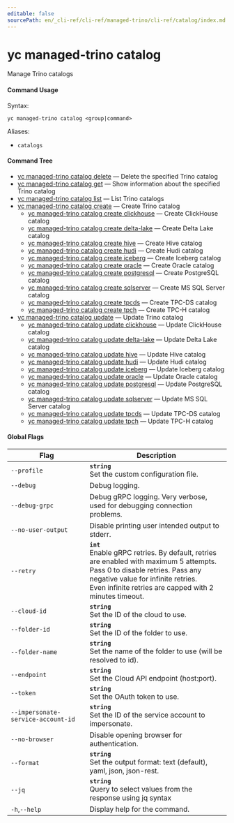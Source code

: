```yaml
---
editable: false
sourcePath: en/_cli-ref/cli-ref/managed-trino/cli-ref/catalog/index.md
---
```


# yc managed-trino catalog

Manage Trino catalogs

#### Command Usage

Syntax: 

`yc managed-trino catalog <group|command>`

Aliases: 

- `catalogs`

#### Command Tree

- [yc managed-trino catalog delete](delete.md) — Delete the specified Trino catalog
- [yc managed-trino catalog get](get.md) — Show information about the specified Trino catalog
- [yc managed-trino catalog list](list.md) — List Trino catalogs
- [yc managed-trino catalog create](create/index.md) — Create Trino catalog
	- [yc managed-trino catalog create clickhouse](create/clickhouse.md) — Create ClickHouse catalog
	- [yc managed-trino catalog create delta-lake](create/delta-lake.md) — Create Delta Lake catalog
	- [yc managed-trino catalog create hive](create/hive.md) — Create Hive catalog
	- [yc managed-trino catalog create hudi](create/hudi.md) — Create Hudi catalog
	- [yc managed-trino catalog create iceberg](create/iceberg.md) — Create Iceberg catalog
	- [yc managed-trino catalog create oracle](create/oracle.md) — Create Oracle catalog
	- [yc managed-trino catalog create postgresql](create/postgresql.md) — Create PostgreSQL catalog
	- [yc managed-trino catalog create sqlserver](create/sqlserver.md) — Create MS SQL Server catalog
	- [yc managed-trino catalog create tpcds](create/tpcds.md) — Create TPC-DS catalog
	- [yc managed-trino catalog create tpch](create/tpch.md) — Create TPC-H catalog
- [yc managed-trino catalog update](update/index.md) — Update Trino catalog
	- [yc managed-trino catalog update clickhouse](update/clickhouse.md) — Update ClickHouse catalog
	- [yc managed-trino catalog update delta-lake](update/delta-lake.md) — Update Delta Lake catalog
	- [yc managed-trino catalog update hive](update/hive.md) — Update Hive catalog
	- [yc managed-trino catalog update hudi](update/hudi.md) — Update Hudi catalog
	- [yc managed-trino catalog update iceberg](update/iceberg.md) — Update Iceberg catalog
	- [yc managed-trino catalog update oracle](update/oracle.md) — Update Oracle catalog
	- [yc managed-trino catalog update postgresql](update/postgresql.md) — Update PostgreSQL catalog
	- [yc managed-trino catalog update sqlserver](update/sqlserver.md) — Update MS SQL Server catalog
	- [yc managed-trino catalog update tpcds](update/tpcds.md) — Update TPC-DS catalog
	- [yc managed-trino catalog update tpch](update/tpch.md) — Update TPC-H catalog

#### Global Flags

| Flag | Description |
|----|----|
|`--profile`|<b>`string`</b><br/>Set the custom configuration file.|
|`--debug`|Debug logging.|
|`--debug-grpc`|Debug gRPC logging. Very verbose, used for debugging connection problems.|
|`--no-user-output`|Disable printing user intended output to stderr.|
|`--retry`|<b>`int`</b><br/>Enable gRPC retries. By default, retries are enabled with maximum 5 attempts.<br/>Pass 0 to disable retries. Pass any negative value for infinite retries.<br/>Even infinite retries are capped with 2 minutes timeout.|
|`--cloud-id`|<b>`string`</b><br/>Set the ID of the cloud to use.|
|`--folder-id`|<b>`string`</b><br/>Set the ID of the folder to use.|
|`--folder-name`|<b>`string`</b><br/>Set the name of the folder to use (will be resolved to id).|
|`--endpoint`|<b>`string`</b><br/>Set the Cloud API endpoint (host:port).|
|`--token`|<b>`string`</b><br/>Set the OAuth token to use.|
|`--impersonate-service-account-id`|<b>`string`</b><br/>Set the ID of the service account to impersonate.|
|`--no-browser`|Disable opening browser for authentication.|
|`--format`|<b>`string`</b><br/>Set the output format: text (default), yaml, json, json-rest.|
|`--jq`|<b>`string`</b><br/>Query to select values from the response using jq syntax|
|`-h`,`--help`|Display help for the command.|
